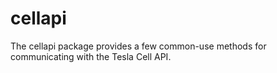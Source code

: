 # cellapi

The cellapi package provides a few common-use methods for communicating with
the Tesla Cell API.